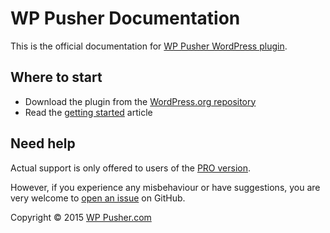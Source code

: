 # WP Pusher Documentation

This is the official documentation for [WP Pusher WordPress plugin](http://wppusher.com).

## Where to start

* Download the plugin from the [WordPress.org repository](https://wordpress.org/plugins/wp-pusher/)
* Read the [getting started](getting-started.md) article

## Need help
Actual support is only offered to users of the [PRO version](http://wppusher.com/pro).

However, if you experience any misbehaviour or have suggestions, you are very welcome to [open an issue](https://github.com/petersuhm/wppusher-documentation/issues) on GitHub.

Copyright &copy; 2015 [WP Pusher.com](http://wppusher.com)
